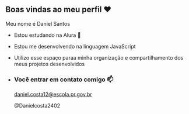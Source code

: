 ## Boas vindas ao meu perfil ❤️

Meu nome é Daniel Santos

- Estou estudando na Alura 💙
- Estou me desenvolvendo na linguagem JavaScript
- Utilizo esse espaço paraa minha organização e compartilhamento dos meus projetos desenvolvidos

- ### Você entrar em contato comigo 📫

  daniel.costa12@escola.pr.gov.br
  
  @Danielcosta2402

